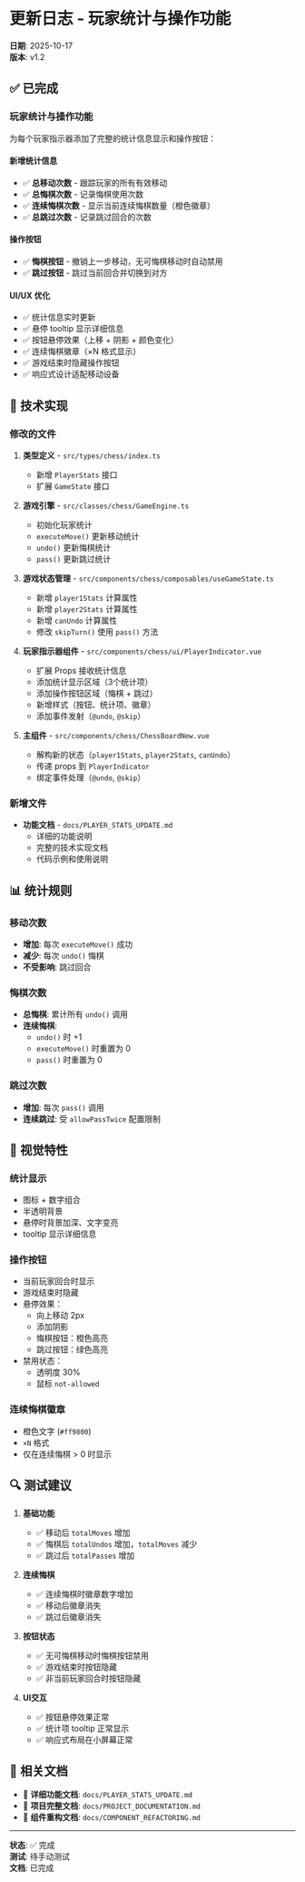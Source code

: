 # 更新日志 - 玩家统计与操作功能

**日期**: 2025-10-17  
**版本**: v1.2

## ✅ 已完成

### 玩家统计与操作功能

为每个玩家指示器添加了完整的统计信息显示和操作按钮：

#### 新增统计信息
- ✅ **总移动次数** - 跟踪玩家的所有有效移动
- ✅ **总悔棋次数** - 记录悔棋使用次数
- ✅ **连续悔棋次数** - 显示当前连续悔棋数量（橙色徽章）
- ✅ **总跳过次数** - 记录跳过回合的次数

#### 操作按钮
- ✅ **悔棋按钮** - 撤销上一步移动，无可悔棋移动时自动禁用
- ✅ **跳过按钮** - 跳过当前回合并切换到对方

#### UI/UX 优化
- ✅ 统计信息实时更新
- ✅ 悬停 tooltip 显示详细信息
- ✅ 按钮悬停效果（上移 + 阴影 + 颜色变化）
- ✅ 连续悔棋徽章（×N 格式显示）
- ✅ 游戏结束时隐藏操作按钮
- ✅ 响应式设计适配移动设备

## 🔧 技术实现

### 修改的文件

1. **类型定义** - `src/types/chess/index.ts`
   - 新增 `PlayerStats` 接口
   - 扩展 `GameState` 接口

2. **游戏引擎** - `src/classes/chess/GameEngine.ts`
   - 初始化玩家统计
   - `executeMove()` 更新移动统计
   - `undo()` 更新悔棋统计
   - `pass()` 更新跳过统计

3. **游戏状态管理** - `src/components/chess/composables/useGameState.ts`
   - 新增 `player1Stats` 计算属性
   - 新增 `player2Stats` 计算属性
   - 新增 `canUndo` 计算属性
   - 修改 `skipTurn()` 使用 `pass()` 方法

4. **玩家指示器组件** - `src/components/chess/ui/PlayerIndicator.vue`
   - 扩展 Props 接收统计信息
   - 添加统计显示区域（3个统计项）
   - 添加操作按钮区域（悔棋 + 跳过）
   - 新增样式（按钮、统计项、徽章）
   - 添加事件发射（`@undo`, `@skip`）

5. **主组件** - `src/components/chess/ChessBoardNew.vue`
   - 解构新的状态（`player1Stats`, `player2Stats`, `canUndo`）
   - 传递 props 到 `PlayerIndicator`
   - 绑定事件处理（`@undo`, `@skip`）

### 新增文件

- **功能文档** - `docs/PLAYER_STATS_UPDATE.md`
  - 详细的功能说明
  - 完整的技术实现文档
  - 代码示例和使用说明

## 📊 统计规则

### 移动次数
- **增加**: 每次 `executeMove()` 成功
- **减少**: 每次 `undo()` 悔棋
- **不受影响**: 跳过回合

### 悔棋次数
- **总悔棋**: 累计所有 `undo()` 调用
- **连续悔棋**: 
  - `undo()` 时 +1
  - `executeMove()` 时重置为 0
  - `pass()` 时重置为 0

### 跳过次数
- **增加**: 每次 `pass()` 调用
- **连续跳过**: 受 `allowPassTwice` 配置限制

## 🎨 视觉特性

### 统计显示
- 图标 + 数字组合
- 半透明背景
- 悬停时背景加深、文字变亮
- tooltip 显示详细信息

### 操作按钮
- 当前玩家回合时显示
- 游戏结束时隐藏
- 悬停效果：
  - 向上移动 2px
  - 添加阴影
  - 悔棋按钮：橙色高亮
  - 跳过按钮：绿色高亮
- 禁用状态：
  - 透明度 30%
  - 鼠标 `not-allowed`

### 连续悔棋徽章
- 橙色文字 (`#ff9800`)
- `×N` 格式
- 仅在连续悔棋 > 0 时显示

## 🔍 测试建议

1. **基础功能**
   - ✅ 移动后 `totalMoves` 增加
   - ✅ 悔棋后 `totalUndos` 增加，`totalMoves` 减少
   - ✅ 跳过后 `totalPasses` 增加

2. **连续悔棋**
   - ✅ 连续悔棋时徽章数字增加
   - ✅ 移动后徽章消失
   - ✅ 跳过后徽章消失

3. **按钮状态**
   - ✅ 无可悔棋移动时悔棋按钮禁用
   - ✅ 游戏结束时按钮隐藏
   - ✅ 非当前玩家回合时按钮隐藏

4. **UI交互**
   - ✅ 按钮悬停效果正常
   - ✅ 统计项 tooltip 正常显示
   - ✅ 响应式布局在小屏幕正常

## 📝 相关文档

- 📖 **详细功能文档**: `docs/PLAYER_STATS_UPDATE.md`
- 📖 **项目完整文档**: `docs/PROJECT_DOCUMENTATION.md`
- 📖 **组件重构文档**: `docs/COMPONENT_REFACTORING.md`

---

**状态**: ✅ 完成  
**测试**: 待手动测试  
**文档**: 已完成
